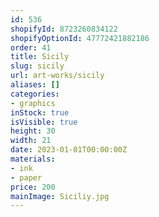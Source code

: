 ```yaml
---
id: 536
shopifyId: 8723260834122
shopifyOptionId: 47772421882186
order: 41
title: Sicily
slug: sicily
url: art-works/sicily
aliases: []
categories:
- graphics
inStock: true
isVisible: true
height: 30
width: 21
date: 2023-01-01T00:00:00Z
materials:
- ink
- paper
price: 200
mainImage: Siciliy.jpg
---
```


